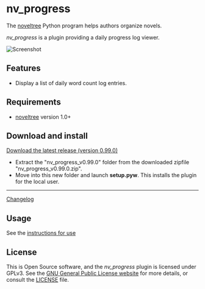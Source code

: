 # nv_progress

The [noveltree](https://peter88213.github.io/noveltree/) Python program helps authors organize novels.  

*nv_progress* is a plugin providing a daily progress log viewer. 

![Screenshot](Screenshots/screen01.png)

## Features

- Display a list of daily word count log entries.

## Requirements

- [noveltree](https://peter88213.github.io/noveltree/) version 1.0+

## Download and install

[Download the latest release (version 0.99.0)](https://github.com/peter88213/noveltree_progress/raw/main/dist/nv_progress_v0.99.0.zip)

- Extract the "nv_progress_v0.99.0" folder from the downloaded zipfile "nv_progress_v0.99.0.zip".
- Move into this new folder and launch **setup.pyw**. This installs the plugin for the local user.

---

[Changelog](changelog)

## Usage

See the [instructions for use](usage)

## License

This is Open Source software, and the *nv_progress* plugin is licensed under GPLv3. See the
[GNU General Public License website](https://www.gnu.org/licenses/gpl-3.0.en.html) for more
details, or consult the [LICENSE](https://github.com/peter88213/noveltree_progress/blob/main/LICENSE) file.
